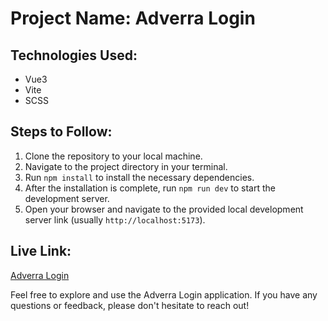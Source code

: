 # Project Name: Adverra Login

## Technologies Used:
- Vue3
- Vite
- SCSS

## Steps to Follow:
1. Clone the repository to your local machine.
2. Navigate to the project directory in your terminal.
3. Run `npm install` to install the necessary dependencies.
4. After the installation is complete, run `npm run dev` to start the development server.
5. Open your browser and navigate to the provided local development server link (usually `http://localhost:5173`).

## Live Link:
[Adverra Login](https://adverra-login.web.app/)

Feel free to explore and use the Adverra Login application. If you have any questions or feedback, please don't hesitate to reach out!
